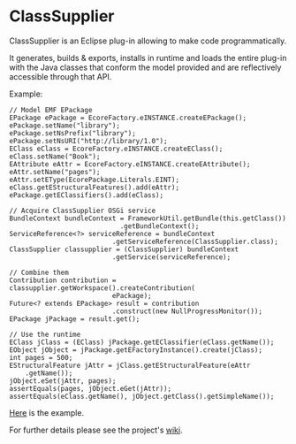 ClassSupplier
===========

ClassSupplier is an Eclipse plug-in allowing to make code programmatically.  

It generates, builds & exports, installs in runtime and loads the entire plug-in with the Java classes that conform the model provided and are reflectively accessible through that API.  


Example:  

    // Model EMF EPackage
    EPackage ePackage = EcoreFactory.eINSTANCE.createEPackage();
    ePackage.setName("library");
    ePackage.setNsPrefix("library");
    ePackage.setNsURI("http://library/1.0");
    EClass eClass = EcoreFactory.eINSTANCE.createEClass();
    eClass.setName("Book");
    EAttribute eAttr = EcoreFactory.eINSTANCE.createEAttribute();
    eAttr.setName("pages");
    eAttr.setEType(EcorePackage.Literals.EINT);
    eClass.getEStructuralFeatures().add(eAttr);
    ePackage.getEClassifiers().add(eClass);
    
    // Acquire ClassSupplier OSGi service
    BundleContext bundleContext = FrameworkUtil.getBundle(this.getClass())
                                .getBundleContext();
    ServiceReference<?> serviceReference = bundleContext
                              .getServiceReference(ClassSupplier.class);
    ClassSupplier classupplier = (ClassSupplier) bundleContext
                              .getService(serviceReference);
    
    // Combine them
    Contribution contribution = classupplier.getWorkspace().createContribution(
                              ePackage);
    Future<? extends EPackage> result = contribution
                              .construct(new NullProgressMonitor());
    EPackage jPackage = result.get();
    
    // Use the runtime
    EClass jClass = (EClass) jPackage.getEClassifier(eClass.getName());
    EObject jObject = jPackage.getEFactoryInstance().create(jClass); 
    int pages = 500;
    EStructuralFeature jAttr = jClass.getEStructuralFeature(eAttr
        .getName());
    jObject.eSet(jAttr, pages);
    assertEquals(pages, jObject.eGet(jAttr));
    assertEquals(eClass.getName(), jObject.getClass().getSimpleName());  
        
[Here](/org.classupplier.tests/src/org/classupplier/tests/ClassSupplierTest.java) is the example.  

For further details please see the project's [wiki](https://github.com/kirillzotkin/ClassSupplier/wiki).